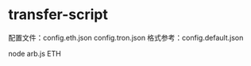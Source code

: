# transfer-script
配置文件：config.eth.json
        config.tron.json
格式参考：config.default.json

node arb.js ETH